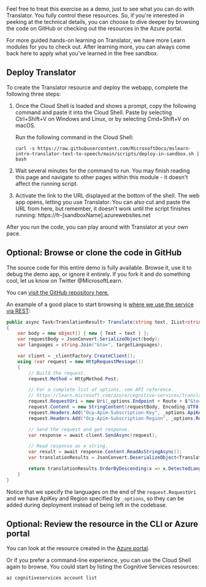 Feel free to treat this exercise as a demo, just to see what you can do with Translator. You fully control these resources. So, if you're interested in peeking at the technical details, you can choose to dive deeper by browsing the code on GitHub or checking out the resources in the Azure portal.

For more guided hands-on learning on Translator, we have more Learn modules for you to check out. After learning more, you can always come back here to apply what you've learned in the free sandbox.

## Deploy Translator

To create the Translator resource and deploy the webapp, complete the following three steps:

1. Once the Cloud Shell is loaded and shows a prompt, copy the following command and paste it into the Cloud Shell. Paste by selecting Ctrl+Shift+V on Windows and Linux, or by selecting Cmd+Shift+V on macOS.

    Run the following command in the Cloud Shell:

    ```azurecli
    curl -s https://raw.githubusercontent.com/MicrosoftDocs/mslearn-intro-translator-text-to-speech/main/scripts/deploy-in-sandbox.sh | bash
    ```

2. Wait several minutes for the command to run. You may finish reading this page and navigate to other pages within this module - it doesn't affect the running script.

3. Activate the link to the URL displayed at the bottom of the shell. The web app opens, letting you use Translator. You can also cut and paste the URL from here, but remember, it doesn't work until the script finishes running: https://fr-<rgn>[sandboxName]</rgn>.azurewebsites.net

After you run the code, you can play around with Translator at your own pace.

## Optional: Browse or clone the code in GitHub

The source code for this entire demo is fully available. Browse it, use it to debug the demo app, or ignore it entirely. If you fork it and do something cool, let us know on Twitter @MicrosoftLearn.

You can [visit the GitHub repository here.](https://github.com/MicrosoftDocs/mslearn-immersive-reader-stt)

An example of a good place to start browsing is [where we use the service via REST](https://github.com/MicrosoftDocs/mslearn-intro-translator-text-to-speech/blob/main/src/Services/TranslatorService.cs?azure-portal=true#L28-L56):

```csharp
public async Task<TranslationResult> Translate(string text, IList<string> targetLanguages)
{
    var body = new object[] { new { Text = text } };
    var requestBody = JsonConvert.SerializeObject(body);
    var languages = string.Join("&to=", targetLanguages);

    var client = _clientFactory.CreateClient();
    using (var request = new HttpRequestMessage())
    {
        // Build the request.
        request.Method = HttpMethod.Post;

        // For a complete list of options, see API reference.
        // https://learn.microsoft.com/azure/cognitive-services/translator/reference/v3-0-translate
        request.RequestUri = new Uri(_options.Endpoint + Route + $"&to={languages}");
        request.Content = new StringContent(requestBody, Encoding.UTF8, "application/json");
        request.Headers.Add("Ocp-Apim-Subscription-Key", _options.ApiKey);
        request.Headers.Add("Ocp-Apim-Subscription-Region", _options.Region);

        // Send the request and get response.
        var response = await client.SendAsync(request);

        // Read response as a string.
        var result = await response.Content.ReadAsStringAsync();
        var translationResults = JsonConvert.DeserializeObject<TranslationResult[]>(result);

        return translationResults.OrderByDescending(x => x.DetectedLanguage.Score).FirstOrDefault();
    }
}
```

Notice that we specify the languages on the end of the `request.RequestUri` and we have ApiKey and Region specified by `_options`, so they can be added during deployment instead of being left in the codebase.

## Optional: Review the resource in the CLI or Azure portal

You can look at the resource created in the [Azure portal](https://portal.azure.com/learn.docs.microsoft.com?azure-portal=true#blade/HubsExtension/BrowseAll).

Or if you prefer a command-line experience, you can use the Cloud Shell again to browse. You could start by listing the Cognitive Services resources:

```azurecli
az cognitiveservices account list
```
